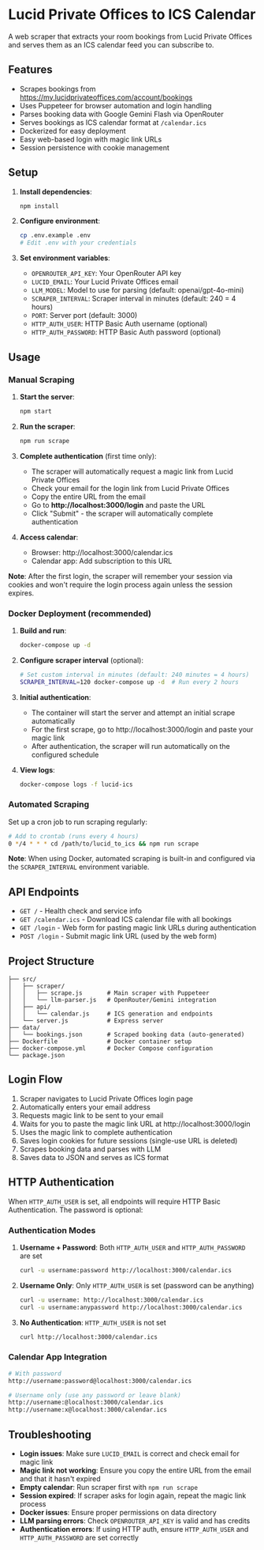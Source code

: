 # Lucid Private Offices to ICS Calendar

A web scraper that extracts your room bookings from Lucid Private Offices and serves them as an ICS calendar feed you can subscribe to.

## Features

- Scrapes bookings from https://my.lucidprivateoffices.com/account/bookings
- Uses Puppeteer for browser automation and login handling
- Parses booking data with Google Gemini Flash via OpenRouter
- Serves bookings as ICS calendar format at `/calendar.ics`
- Dockerized for easy deployment
- Easy web-based login with magic link URLs
- Session persistence with cookie management

## Setup

1. **Install dependencies**:
   ```bash
   npm install
   ```

2. **Configure environment**:
   ```bash
   cp .env.example .env
   # Edit .env with your credentials
   ```

3. **Set environment variables**:
   - `OPENROUTER_API_KEY`: Your OpenRouter API key
   - `LUCID_EMAIL`: Your Lucid Private Offices email
   - `LLM_MODEL`: Model to use for parsing (default: openai/gpt-4o-mini)
   - `SCRAPER_INTERVAL`: Scraper interval in minutes (default: 240 = 4 hours)
   - `PORT`: Server port (default: 3000)
   - `HTTP_AUTH_USER`: HTTP Basic Auth username (optional)
   - `HTTP_AUTH_PASSWORD`: HTTP Basic Auth password (optional)

## Usage

### Manual Scraping

1. **Start the server**:
   ```bash
   npm start
   ```

2. **Run the scraper**:
   ```bash
   npm run scrape
   ```

3. **Complete authentication** (first time only):
   - The scraper will automatically request a magic link from Lucid Private Offices
   - Check your email for the login link from Lucid Private Offices
   - Copy the entire URL from the email
   - Go to **http://localhost:3000/login** and paste the URL
   - Click "Submit" - the scraper will automatically complete authentication

4. **Access calendar**:
   - Browser: http://localhost:3000/calendar.ics
   - Calendar app: Add subscription to this URL

**Note**: After the first login, the scraper will remember your session via cookies and won't require the login process again unless the session expires.

### Docker Deployment (recommended)

1. **Build and run**:
   ```bash
   docker-compose up -d
   ```

2. **Configure scraper interval** (optional):
   ```bash
   # Set custom interval in minutes (default: 240 minutes = 4 hours)
   SCRAPER_INTERVAL=120 docker-compose up -d  # Run every 2 hours
   ```

3. **Initial authentication**:
   - The container will start the server and attempt an initial scrape automatically
   - For the first scrape, go to http://localhost:3000/login and paste your magic link
   - After authentication, the scraper will run automatically on the configured schedule

4. **View logs**:
   ```bash
   docker-compose logs -f lucid-ics
   ```

### Automated Scraping

Set up a cron job to run scraping regularly:

```bash
# Add to crontab (runs every 4 hours)
0 */4 * * * cd /path/to/lucid_to_ics && npm run scrape
```

**Note**: When using Docker, automated scraping is built-in and configured via the `SCRAPER_INTERVAL` environment variable.

## API Endpoints

- `GET /` - Health check and service info
- `GET /calendar.ics` - Download ICS calendar file with all bookings
- `GET /login` - Web form for pasting magic link URLs during authentication
- `POST /login` - Submit magic link URL (used by the web form)

## Project Structure

```
├── src/
│   ├── scraper/
│   │   ├── scrape.js       # Main scraper with Puppeteer
│   │   └── llm-parser.js   # OpenRouter/Gemini integration
│   ├── api/
│   │   └── calendar.js     # ICS generation and endpoints
│   └── server.js           # Express server
├── data/
│   └── bookings.json       # Scraped booking data (auto-generated)
├── Dockerfile              # Docker container setup
├── docker-compose.yml      # Docker Compose configuration
└── package.json
```

## Login Flow

1. Scraper navigates to Lucid Private Offices login page
2. Automatically enters your email address
3. Requests magic link to be sent to your email
4. Waits for you to paste the magic link URL at http://localhost:3000/login
5. Uses the magic link to complete authentication
6. Saves login cookies for future sessions (single-use URL is deleted)
7. Scrapes booking data and parses with LLM
8. Saves data to JSON and serves as ICS format

## HTTP Authentication

When `HTTP_AUTH_USER` is set, all endpoints will require HTTP Basic Authentication. The password is optional:

### Authentication Modes

1. **Username + Password**: Both `HTTP_AUTH_USER` and `HTTP_AUTH_PASSWORD` are set
   ```bash
   curl -u username:password http://localhost:3000/calendar.ics
   ```

2. **Username Only**: Only `HTTP_AUTH_USER` is set (password can be anything)
   ```bash
   curl -u username: http://localhost:3000/calendar.ics
   curl -u username:anypassword http://localhost:3000/calendar.ics
   ```

3. **No Authentication**: `HTTP_AUTH_USER` is not set
   ```bash
   curl http://localhost:3000/calendar.ics
   ```

### Calendar App Integration

```bash
# With password
http://username:password@localhost:3000/calendar.ics

# Username only (use any password or leave blank)
http://username:@localhost:3000/calendar.ics
http://username:x@localhost:3000/calendar.ics
```

## Troubleshooting

- **Login issues**: Make sure `LUCID_EMAIL` is correct and check email for magic link
- **Magic link not working**: Ensure you copy the entire URL from the email and that it hasn't expired
- **Empty calendar**: Run scraper first with `npm run scrape`
- **Session expired**: If scraper asks for login again, repeat the magic link process
- **Docker issues**: Ensure proper permissions on data directory
- **LLM parsing errors**: Check `OPENROUTER_API_KEY` is valid and has credits
- **Authentication errors**: If using HTTP auth, ensure `HTTP_AUTH_USER` and `HTTP_AUTH_PASSWORD` are set correctly